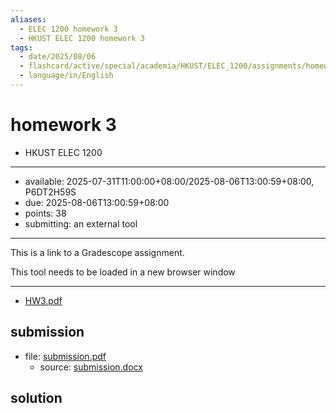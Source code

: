 ```yaml
---
aliases:
  - ELEC 1200 homework 3
  - HKUST ELEC 1200 homework 3
tags:
  - date/2025/08/06
  - flashcard/active/special/academia/HKUST/ELEC_1200/assignments/homework_3
  - language/in/English
---
```


# homework 3

- HKUST ELEC 1200

---

- available: 2025-07-31T11:00:00+08:00/2025-08-06T13:00:59+08:00, P6DT2H59S
- due: 2025-08-06T13:00:59+08:00
- points: 38
- submitting: an external tool

---

This is a link to a Gradescope assignment.

This tool needs to be loaded in a new browser window

---

- [HW3.pdf](attachments/HW3.pdf)

## submission

- file: [submission.pdf](submission.pdf)
  - source: [submission.docx](submission.docx)

## solution
